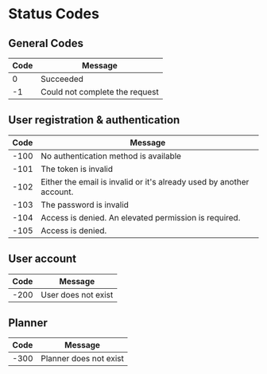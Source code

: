 # Status Codes

## General Codes

| Code | Message                        |
| ---- | ------------------------------ |
| 0    | Succeeded                      |
| -1   | Could not complete the request |

## User registration & authentication

| Code | Message                                                              |
| ---- | -------------------------------------------------------------------- |
| -100 | No authentication method is available                                |
| -101 | The token is invalid                                                 |
| -102 | Either the email is invalid or it's already used by another account. |
| -103 | The password is invalid                                              |
| -104 | Access is denied. An elevated permission is required.                |
| -105 | Access is denied.                                                    |

## User account

| Code | Message             |
| ---- | ------------------- |
| -200 | User does not exist |

## Planner

| Code | Message                |
| ---- | ---------------------- |
| -300 | Planner does not exist |
